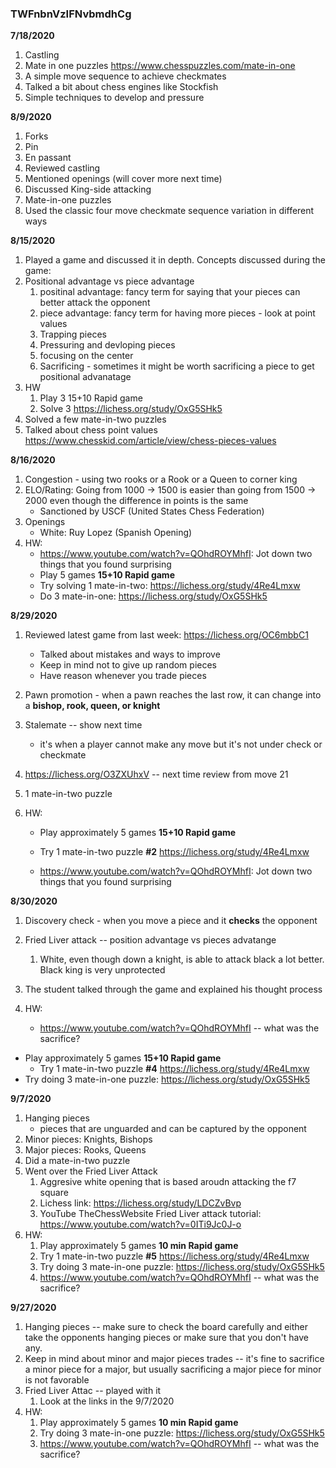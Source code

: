### TWFnbnVzIFNvbmdhCg

**7/18/2020**

1. Castling
2. Mate in one puzzles https://www.chesspuzzles.com/mate-in-one
3. A simple move sequence to achieve checkmates
4. Talked a bit about chess engines like Stockfish
5. Simple techniques to develop and pressure

**8/9/2020**

1. Forks
2. Pin
3. En passant
4. Reviewed castling
5. Mentioned openings (will cover more next time)
6. Discussed King-side attacking
7. Mate-in-one puzzles
8. Used the classic four move checkmate sequence variation in different ways

**8/15/2020**

1. Played a game and discussed it in depth. Concepts discussed during the game:
  2. Positional advantage vs piece advantage
       1. positinal advantage: fancy term for saying that your pieces can better attack the opponent 
       2. piece advantage: fancy term for having more pieces - look at point values
       3. Trapping pieces 
       4. Pressuring and devloping pieces
       5. focusing on the center
       6. Sacrificing - sometimes it might be worth sacrificing a piece to get positional advanatage 
3. HW
   1. Play 3 15+10 Rapid game
   2. Solve 3 https://lichess.org/study/OxG5SHk5
4. Solved a few mate-in-two puzzles 
5. Talked about chess point values https://www.chesskid.com/article/view/chess-pieces-values

**8/16/2020**

1. Congestion - using two rooks or a Rook or a Queen to corner king
2. ELO/Rating: Going from 1000 -> 1500 is easier than going from 1500 -> 2000 even though the difference in points is the same
   - Sanctioned by USCF (United States Chess Federation) 
3. Openings
   - White: Ruy Lopez (Spanish Opening)
4. HW: 
   - https://www.youtube.com/watch?v=QOhdROYMhfI: Jot down two things that you found surprising 
   - Play 5 games **15+10 Rapid game**
   - Try solving 1 mate-in-two: https://lichess.org/study/4Re4Lmxw
   - Do 3 mate-in-one: https://lichess.org/study/OxG5SHk5

**8/29/2020**

1. Reviewed latest game from last week: https://lichess.org/OC6mbbC1

   - Talked about mistakes and ways to improve 
   - Keep in mind not to give up random pieces
   - Have reason whenever you trade pieces 

2. Pawn promotion - when a pawn reaches the last row, it can change into a **bishop, rook, queen, or knight**

3. Stalemate -- show next time 

   - it's when a player cannot make any move but it's not under check or checkmate

4. https://lichess.org/O3ZXUhxV -- next time review from move 21 

5. 1 mate-in-two puzzle

6. HW:

   - Play approximately 5 games **15+10 Rapid game**

   - Try 1 mate-in-two puzzle **#2** https://lichess.org/study/4Re4Lmxw

   - https://www.youtube.com/watch?v=QOhdROYMhfI: Jot down two things that you found surprising

**8/30/2020**

1. Discovery check - when you move a piece and it **checks** the opponent

2. Fried Liver attack -- position advantage vs pieces advatange

   1. White, even though down a knight, is able to attack black a lot better. Black king is very unprotected

3. The student talked through the game and explained his thought process 

4. HW:

   - https://www.youtube.com/watch?v=QOhdROYMhfI -- what was the sacrifice?
- Play approximately 5 games **15+10 Rapid game**
   - Try 1 mate-in-two puzzle **#4** https://lichess.org/study/4Re4Lmxw
- Try doing 3 mate-in-one puzzle: https://lichess.org/study/OxG5SHk5

**9/7/2020**

1. Hanging pieces
   - pieces that are unguarded and can be captured by the opponent 
2. Minor pieces: Knights, Bishops
3. Major pieces: Rooks, Queens
4. Did a mate-in-two puzzle
5. Went over the Fried Liver Attack
   1. Aggresive white opening that is based aroudn attacking the f7 square
   2. Lichess link: https://lichess.org/study/LDCZvBvp
   3. YouTube TheChessWebsite Fried Liver attack tutorial: https://www.youtube.com/watch?v=0ITi9Jc0J-o
6. HW:
   1. Play approximately 5 games **10 min Rapid game**
   2. Try 1 mate-in-two puzzle **#5** https://lichess.org/study/4Re4Lmxw
   3. Try doing 3 mate-in-one puzzle: https://lichess.org/study/OxG5SHk5
   4. https://www.youtube.com/watch?v=QOhdROYMhfI -- what was the sacrifice?

**9/27/2020**

1. Hanging pieces -- make sure to check the board carefully and either take the opponents hanging pieces or make sure that you don't have any. 
2. Keep in mind about minor and major pieces trades -- it's fine to sacrifice a minor piece for a major, but usually sacrificing a major piece for minor is not favorable 
3. Fried Liver Attac -- played with it
   1. Look at the links in the 9/7/2020 
4. HW:
   1. Play approximately 5 games **10 min Rapid game**
   2. Try doing 3 mate-in-one puzzle: https://lichess.org/study/OxG5SHk5
   3. https://www.youtube.com/watch?v=QOhdROYMhfI -- what was the sacrifice?



